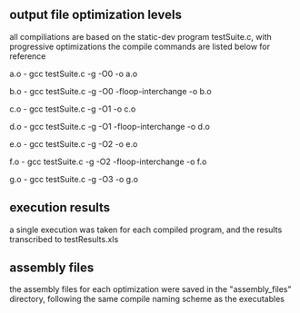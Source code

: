 ## output file optimization levels
all compiliations are based on the static-dev program testSuite.c, with progressive optimizations
the compile commands are listed below for reference

a.o - gcc testSuite.c -g -O0 -o a.o

b.o - gcc testSuite.c -g -O0 -floop-interchange -o b.o

c.o - gcc testSuite.c -g -O1 -o c.o

d.o - gcc testSuite.c -g -O1 -floop-interchange -o d.o

e.o - gcc testSuite.c -g -O2 -o e.o

f.o - gcc testSuite.c -g -O2 -floop-interchange -o f.o

g.o - gcc testSuite.c -g -O3 -o g.o

## execution results
a single execution was taken for each compiled program, and the results transcribed to testResults.xls

## assembly files
the assembly files for each optimization were saved in the "assembly_files" directory, following the same compile naming scheme as the executables
